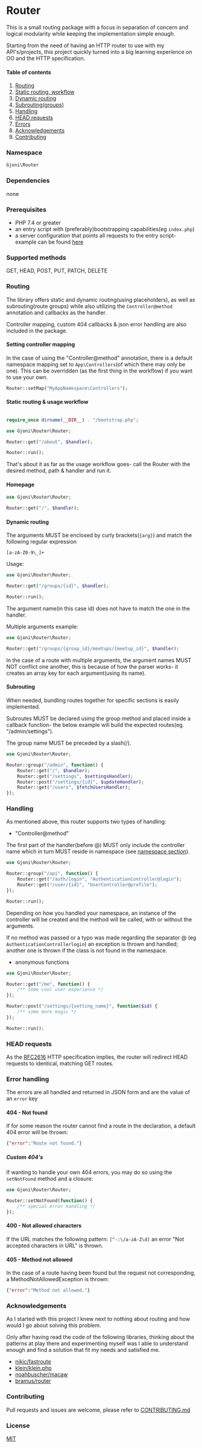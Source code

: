 # Router

This is a small routing package with a focus in separation of concern and logical modularity while keeping the implementation simple enough.

Starting from the need of having an HTTP router to use with my API's/projects, this project
quickly turned into a big learning experience on OO and the HTTP specification.

#### Table of contents

1. [Routing](#routing)<br>
2. [Static routing, workflow](#static-routing--usage-workflow)<br>
3. [Dynamic routing](#dynamic-routing)<br>
4. [Subrouting(groups)](#subrouting)<br>
5. [Handling](#handling)<br>
6. [HEAD requests](#head-requests)<br>
7. [Errors](#error-handling)<br>
8. [Acknowledgements](#acknowledgements)<br>
9. [Contributing](#contributing)<br>

### Namespace

```php
Gjoni\Router
```

### Dependencies
none

### Prerequisites

- PHP 7.4 or greater
- an entry script with (preferably)bootstrapping capabilities(eg ``` index.php ```)
- a server configuration that points all requests to the entry script- example can be found
[here](config/myproject.conf)

### Supported methods
GET, HEAD, POST, PUT, PATCH, DELETE

### Routing

The library offers static and dynamic routing(using placeholders), as well as subrouting(route groups)
while also utilizing the ```Controller@method``` annotation and callbacks as the handler.

Controller mapping, custom 404 callbacks & json error handling are also included in the package.

#### Setting controller mapping

In the case of using the "Controller@method" annotation, there is a default namespace mapping set to ```App\Controllers```(of which there may only be one).
This can be overridden (as the first thing in the workflow) if you want to use your own.

```php
Router::setMap("MyAppNamespace\Controllers");
```

#### Static routing & usage workflow

```php

require_once dirname(__DIR__) . "/bootstrap.php";

use Gjoni\Router\Router;

Router::get("/about", $handler);

Router::run();
```

That's about it as far as the usage workflow goes-
call the Router with the desired method, path & handler and run it.

#### Homepage

```php
use Gjoni\Router\Router;

Router::get("/", $handler);
```

#### Dynamic routing

The arguments MUST be enclosed by curly brackets(```{arg}```) and match the following regular expression
```regexp
[a-zA-Z0-9\_]+
```

Usage:

```php
use Gjoni\Router\Router;

Router::get("/groups/{id}", $handler);

Router::run();
```


The argument name(in this case id) does not have to match the one in the handler.

Multiple arguments example:

```php
use Gjoni\Router\Router;

Router::get("/groups/{group_id}/meetups/{meetup_id}", $handler);
```

In the case of a route with multiple arguments, the argument names MUST NOT conflict one another,
this is because of how the parser works- it creates an array key for each argument(using its name).

#### Subrouting

When needed, bundling routes together for specific sections is easily implemented.

Subroutes MUST be declared using the group method and placed inside a
callback function- the below example will build the expected routes(eg. "/admin/settings").

The group name MUST be preceded by a slash(/).

```php
use Gjoni\Router\Router;

Router::group("/admin", function() {
    Router::get("/", $handler);
    Router::get("/settings", $settingsHandler);
    Router::post("/settings/{id}", $updateHandler);
    Router::get("/users", $fetchUsersHandler);
});
```

### Handling

As mentioned above, this router supports two types of handling:

- "Controller@method"

The first part of the handler(before @) MUST only include the controller name which in turn MUST
reside in namespace (see [namespace section](#setting-controller-mapping)).

```php
use Gjoni\Router\Router;

Router::group("/api", function() {
    Router::get("/auth/login", "AuthenticationController@login");
    Router::get("/user/{id}", "UserController@profile");
});

Router::run();
```

Depending on how you handled your namespace, an instance of the controller
will be created and the method will be called, with or without the arguments.

If no method was passed or a typo was made regarding the separator @ (eg ```AuthenticationControllerlogin```)
an exception is thrown and handled; another one is thrown if the class is not found in the namespace.

- anonymous functions

```php
use Gjoni\Router\Router;

Router::get("/me", function() {
    /** some cool user experience */
});

Router::post("/settings/{setting_name}", function($id) {
    /** some more magic */
});

Router::run();
```

### HEAD requests

As the [RFC2616](https://www.w3.org/Protocols/rfc2616/rfc2616-sec9.html#sec9.4) HTTP specification implies,
the router will redirect HEAD requests to identical, matching GET routes.


### Error handling

The errors are all handled and returned in JSON form and are the value of an ```error``` key

#### 404 - Not found

If for some reason the router cannot find a route in the declaration,
a default 404 error will be thrown:

```json
{"error":"Route not found."}
```

##### Custom 404's

If wanting to handle your own 404 errors, you may do so using the ```setNotFound``` method and a closure:

```php
use Gjoni\Router\Router;

Router::setNotFound(function() {
    /** special error handling */
});
```

#### 400 - Not allowed characters

If the URL matches the following pattern: ```[^-:\/a-zA-Z\d]```
an error "Not accepted characters in URL" is thrown.

#### 405 - Method not allowed

In the case of a route having been found but the request not corresponding, a MethodNotAllowedException is thrown:

```json
{"error":"Method not allowed."}
```

### Acknowledgements

As I started with this project I knew next to nothing about routing and how would I go about
solving this problem.

Only after having read the code of the following libraries,
thinking about the patterns at play there and experimenting myself was I able to understand
enough and find a solution that fit my needs and satisfied me.

- [nikic/fastroute](https://github.com/nikic/FastRoute) <br>
- [klein/klein.php](https://github.com/klein/klein.php) <br>
- [noahbuscher/macaw](https://github.com/noahbuscher/macaw) <br>
- [bramus/router](https://github.com/bramus/router)

### Contributing

Pull requests and issues are welcome, please refer to [CONTRIBUTING.md](docs/CONTRIBUTORS.md)

### License

[MIT](LICENSE)




